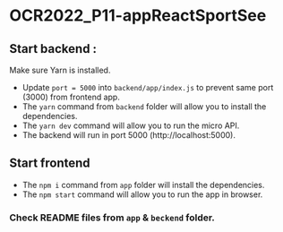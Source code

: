 # OCR2022_P11-appReactSportSee

## Start backend :
Make sure Yarn is installed.
- Update `port = 5000` into `backend/app/index.js` to prevent same port (3000) from frontend app.
- The `yarn` command from `backend` folder will allow you to install the dependencies.
- The `yarn dev` command will allow you to run the micro API.
- The backend will run in port 5000 (http://localhost:5000).

## Start frontend
- The `npm i` command from `app` folder will install the dependencies.
- The `npm start` command will allow you to run the app in browser.

### Check README files from `app` & `beckend` folder.
